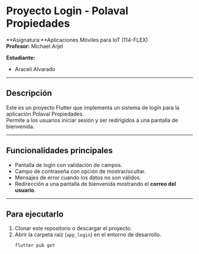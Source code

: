 # Proyecto Login - Polaval Propiedades

**Asignatura:**Aplicaciones Móviles para IoT (114-FLEX)  
**Profesor:** Michael Arjel 

**Estudiante:**  
- Araceli Alvarado

---

## Descripción
Este es un proyecto Flutter que implementa un sistema de login para la aplicación Polaval Propiedades.  
Permite a los usuarios iniciar sesión y ser redirigidos a una pantalla de bienvenida.

---

## Funcionalidades principales
- Pantalla de login con validación de campos.
- Campo de contraseña con opción de mostrar/ocultar.
- Mensajes de error cuando los datos no son válidos.
- Redirección a una pantalla de bienvenida mostrando el **correo del usuario**.

---

## Para ejecutarlo
1. Clonar este repositorio o descargar el proyecto.
2. Abrir la carpeta raíz (`app_login`) en el entorno de desarrollo.
   ```bash
   flutter pub get
